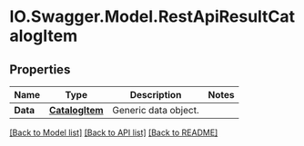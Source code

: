 # IO.Swagger.Model.RestApiResultCatalogItem
## Properties

Name | Type | Description | Notes
------------ | ------------- | ------------- | -------------
**Data** | [**CatalogItem**](CatalogItem.md) | Generic data object. | 

[[Back to Model list]](../README.md#documentation-for-models) [[Back to API list]](../README.md#documentation-for-api-endpoints) [[Back to README]](../README.md)

